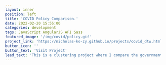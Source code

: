 ```yaml
---
layout: inner
position: left
title: 'COVID Policy Comparison.'
date: 2022-02-20 15:56:00
categories: development
tags: JavaScript AngularJS API Sass
featured_image: '/img/covid/policy.gif'
project_link: 'https://nicholas-ko-zy.github.io/projects/covid_dtw.html'
button_icon: ''
button_text: 'Visit Project'
lead_text: 'This is a clustering project where I compare the government responses to COVID between countries.'
---
```

